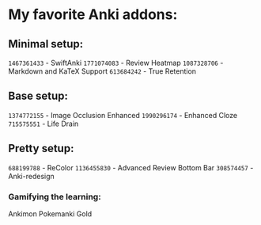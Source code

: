 # My favorite Anki addons:


## Minimal setup:
`1467361433` - SwiftAnki
`1771074083` - Review Heatmap
`1087328706` - Markdown and KaTeX Support
`613684242`  - True Retention



## Base setup:
`1374772155` - Image Occlusion Enhanced
`1990296174` - Enhanced Cloze
`715575551`  - Life Drain


## Pretty setup:
`688199788`  - ReColor
`1136455830` - Advanced Review Bottom Bar
`308574457`  - Anki-redesign

### Gamifying the learning:
Ankimon
Pokemanki Gold

